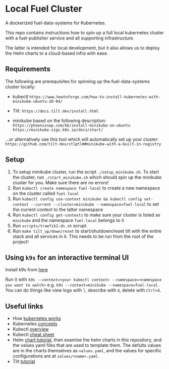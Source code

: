 # Local Fuel Cluster

A dockerized fuel-data-systems for Kubernetes.

This repo contains instructions how to spin up a full local kubernetes cluster with a fuel-publisher service and all supporting infrastructure.

The latter is intended for local development, but it also allows us to deploy the Helm charts to a cloud-based infra with ease.

## Requirements

The following are prerequisites for spinning up the fuel-data-systems cluster locally:

-   kubectl
    `https://www.howtoforge.com/how-to-install-kubernetes-with-minikube-ubuntu-20-04/`

-   Tilt:
    `https://docs.tilt.dev/install.html`

-   minikube based on the following description:
    `https://phoenixnap.com/kb/install-minikube-on-ubuntu`
    `https://minikube.sigs.k8s.io/docs/start/`

...or alternatively use this tool which will automatically set up your cluster:
`https://github.com/tilt-dev/ctlptl##minikube-with-a-built-in-registry`

## Setup

1. To setup minikube cluster, run the script `./setup_minikube.sh`. To start the cluster, run `./start_minikube.sh` which should spin up the minikube cluster for you. Make sure there are no errors!
2. Run `kubectl create namespace fuel-local` to create a new namespace on the cluster called `fuel-local`
3. Run `kubectl config use-context minikube && kubectl config set-context --current --cluster=minikube --namespace=fuel-local` to set the current context to the latter namespace
4. Run `kubectl config get-contexts` to make sure your cluster is listed as `minikube` and the namespace `fuel-local` belongs to it
5. Run `scripts/traefik2-ds.sh` scrupt.
6. Run `make tilt_up/down/reset` to start/shutdown/reset tilt with the entire stack and all services in it. This needs to be run from the root of the project!

## Using `k9s` for an interactive terminal UI

Install k9s from [here](https://github.com/derailed/k9s)

Run it with `k9s --context=<your kubectl context> --namespace=<namespace you want to watch>` e.g. `k9s --context=minikube --namespace=fuel-local`. You can do things like view logs with `l`, describe with `d`, delete with `Ctrl+d`.

## Useful links

-   How [kubernetes works](https://www.youtube.com/watch?v=ZuIQurh_kDk)
-   Kubernetes [concepts](https://kubernetes.io/docs/concepts/)
-   Kubectl [overview](https://kubernetes.io/docs/reference/kubectl/overview/)
-   Kubectl [cheat sheet](https://kubernetes.io/docs/reference/kubectl/cheatsheet/)
-   Helm [chart tutorial](https://docs.bitnami.com/kubernetes/how-to/create-your-first-helm-chart/), then examine the helm charts in this repository, and the values yaml files that are used to template them. The defults values are in the charts themselves as `values.yaml`, and the values for specific configurations are at `values/<name>.yaml`.
-   Tilt [tutorial](https://docs.tilt.dev/tutorial.html)
